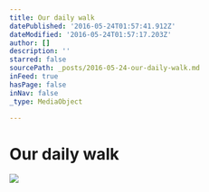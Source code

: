 ```yaml
---
title: Our daily walk
datePublished: '2016-05-24T01:57:41.912Z'
dateModified: '2016-05-24T01:57:17.203Z'
author: []
description: ''
starred: false
sourcePath: _posts/2016-05-24-our-daily-walk.md
inFeed: true
hasPage: false
inNav: false
_type: MediaObject

---
```

# Our daily walk
![](https://the-grid-user-content.s3-us-west-2.amazonaws.com/534537f6-6f1e-4b50-a50d-75d9414962e2.jpg)